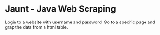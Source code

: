 # Jaunt - Java Web Scraping

Login to a website with username and password.
Go to a specific page and grap the data from a html table.
